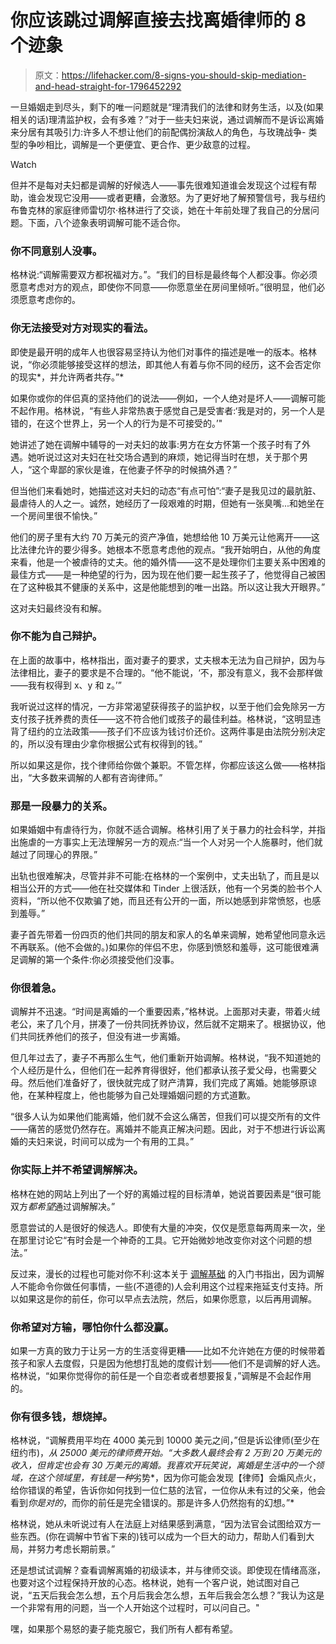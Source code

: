 # 你应该跳过调解直接去找离婚律师的 8 个迹象

> 原文：<https://lifehacker.com/8-signs-you-should-skip-mediation-and-head-straight-for-1796452292>

一旦婚姻走到尽头，剩下的唯一问题就是“理清我们的法律和财务生活，以及(如果相关的话)理清监护权，会有多难？”对于一些夫妇来说，通过调解而不是诉讼离婚来分居有其吸引力:许多人不想让他们的前配偶扮演敌人的角色，与玫瑰战争- 类型的争吵相比，调解是一个更便宜、更合作、更少敌意的过程。

Watch

但并不是每对夫妇都是调解的好候选人——事先很难知道谁会发现这个过程有帮助，谁会发现它没用——或者更糟，会激怒。为了更好地了解预警信号，我与纽约布鲁克林的家庭律师雷切尔·格林进行了交谈，她在十年前处理了我自己的分居问题。下面，八个迹象表明调解可能不适合你。

### 你不同意别人没事。

格林说:“调解需要双方都祝福对方。”。“我们的目标是最终每个人都没事。你必须愿意考虑对方的观点，即使你不同意——你愿意坐在房间里倾听。”很明显，他们必须愿意考虑你的。

### 你无法接受对方对现实的看法。

即使是最开明的成年人也很容易坚持认为他们对事件的描述是唯一的版本。格林说，“你必须能够接受这样的想法，即其他人有着与你不同的经历，这不会否定你的现实*，并允许两者共存。”*

如果你或你的伴侣真的坚持他们的说法——例如，一个人绝对是坏人——调解可能不起作用。格林说，“有些人非常热衷于感觉自己是受害者:‘我是对的，另一个人是错的，在这个世界上，另一个人的行为是不可接受的。’"

她讲述了她在调解中辅导的一对夫妇的故事:男方在女方怀第一个孩子时有了外遇。她听说过这对夫妇在社交场合遇到的麻烦，她记得当时在想，关于那个男人，“这个卑鄙的家伙是谁，在他妻子怀孕的时候搞外遇？”

但当他们来看她时，她描述这对夫妇的动态“有点可怕”:“妻子是我见过的最肮脏、最虐待人的人之一。诚然，她经历了一段艰难的时期，但她有一张臭嘴...和她坐在一个房间里很不愉快。”

他们的房子里有大约 70 万美元的资产净值，她想给他 10 万美元让他离开——这比法律允许的要少得多。她根本不愿意考虑他的观点。“我开始明白，从他的角度来看，他是一个被虐待的丈夫。他的婚外情——这不是处理你们主要关系中困难的最佳方式——是一种绝望的行为，因为现在他们要一起生孩子了，他觉得自己被困在了这种极其不健康的关系中，这是他能想到的唯一出路。所以这让我大开眼界。”

这对夫妇最终没有和解。

### 你不能为自己辩护。

在上面的故事中，格林指出，面对妻子的要求，丈夫根本无法为自己辩护，因为与法律相比，妻子的要求是不合理的。“他不能说，‘不，那没有意义，我不会那样做——我有权得到 x、y 和 z。’”

我听说过这样的情况，一方非常渴望获得孩子的监护权，以至于他们会免除另一方支付孩子抚养费的责任——这不符合他们或孩子的最佳利益。格林说，“这明显违背了纽约的立法政策——孩子们不应该为钱讨价还价。这两件事是由法院分别决定的，所以没有理由少拿你根据公式有权得到的钱。”

所以如果这是你，找个律师给你做个兼职。不管怎样，你都应该这么做——格林指出，“大多数来调解的人都有咨询律师。”

### 那是一段暴力的关系。

如果婚姻中有虐待行为，你就不适合调解。格林引用了关于暴力的社会科学，并指出施虐的一方事实上无法理解另一方的观点:“当一个人对另一个人施暴时，他们就越过了同理心的界限。”

出轨也很难解决，尽管并非不可能:在格林的一个案例中，丈夫出轨了，而且是以相当公开的方式——他在社交媒体和 Tinder 上很活跃，他有一个另类的脸书个人资料，“所以他不仅欺骗了她，而且还有公开的一面，所以她感到非常愤怒，也感到羞辱。”

妻子首先带着一份四页的他们共同的朋友和家人的名单来调解，她希望他同意永远不再联系。(他不会做的。)如果你的伴侣不忠，你感到愤怒和羞辱，这可能很难满足调解的第一个条件:你必须接受他们没事。

### 你很着急。

调解并不迅速。“时间是离婚的一个重要因素，”格林说。上面那对夫妻，带着火绒老公，来了几个月，拼凑了一份共同抚养协议，然后就不定期来了。根据协议，他们共同抚养他们的孩子，但没有进一步离婚。

但几年过去了，妻子不再那么生气，他们重新开始调解。格林说，“我不知道她的个人经历是什么，但他们在一起养育得很好，他们都承认孩子爱父母，也需要父母。然后他们准备好了，很快就完成了财产清算，我们完成了离婚。她能够原谅他，在某种程度上，他也能够为自己处理婚姻问题的方式道歉。

“很多人认为如果他们能离婚，他们就不会这么痛苦，但我们可以提交所有的文件——痛苦的感觉仍然存在。离婚并不能真正解决问题。因此，对于不想进行诉讼离婚的夫妇来说，时间可以成为一个有用的工具。”

### 你实际上并不希望调解解决。

格林在她的网站上列出了一个好的离婚过程的目标清单，她说首要因素是“很可能双方*都希望*通过调解解决。”

愿意尝试的人是很好的候选人。即使有大量的冲突，仅仅是愿意每两周来一次，坐在那里讨论它“有时会是一个神奇的工具。它开始微妙地改变你对这个问题的想法。”

反过来，漫长的过程也可能对你不利:这本关于 [调解基础](http://www.nolo.com/legal-encyclopedia/divorce-mediation-basics-36180.html) 的入门书指出，因为调解人不能命令你做任何事情，一些(不道德的)人会利用这个过程来拖延支付支持。所以如果这是你的前任，你可以早点去法院，然后，如果你愿意，以后再用调解。

### 你希望对方输，哪怕你什么都没赢。

如果一方真的致力于让另一方的生活变得更糟——比如不允许她在方便的时候带着孩子和家人去度假，只是因为他想打乱她的度假计划——他们不是调解的好人选。格林说，“如果你觉得你的前任是一个自恋者或者想要报复，”调解是不会起作用的。

### 你有很多钱，想烧掉。

格林说，“调解费用平均在 4000 美元到 10000 美元之间，”但是诉讼律师(至少在纽约市)，*从 25000 美元的律师费开始。“大多数人最终会有 2 万到 20 万美元的收入，但肯定也会有 30 万美元的离婚。我喜欢开玩笑说，离婚是生活中的一个领域，在这个领域里，有钱是一种*劣势*，因为你可能会发现【律师】会煽风点火，给你错误的希望，告诉你如何找到一位仁慈的法官，一位你从未有过的父亲，他会看到*你是对的*，而你的前任是完全错误的。那是许多人仍然抱有的幻想。”*

格林说，她从未听说过有人在法庭上对结果感到满意，“因为法官会试图给双方一些东西。(你在调解中节省下来的)钱可以成为一个巨大的动力，帮助人们看到大局，并努力考虑长期前景。”

还是想试试调解？查看调解离婚的初级读本，并与律师交谈。即使现在情绪高涨，也要对这个过程保持开放的心态。格林说，她有一个客户说，她试图对自己说，“五天后我会怎么想，五个月后我会怎么想，五年后我会怎么想？”我认为这是一个非常有用的问题，当一个人开始这个过程时，可以问自己。"

嘿，如果那个易怒的妻子能克服它，我们所有人都有希望。